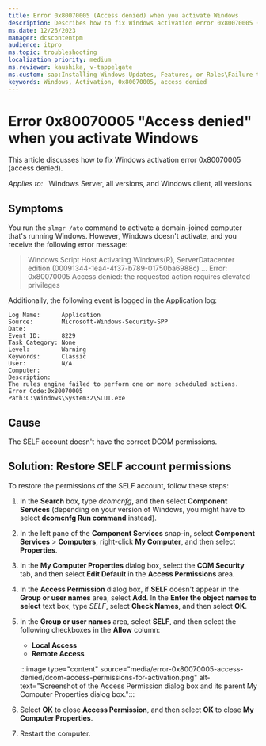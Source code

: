 ```yaml
---
title: Error 0x80070005 (Access denied) when you activate Windows
description: Describes how to fix Windows activation error 0x80070005 (access denied).
ms.date: 12/26/2023
manager: dcscontentpm
audience: itpro
ms.topic: troubleshooting
localization_priority: medium
ms.reviewer: kaushika, v-tappelgate
ms.custom: sap:Installing Windows Updates, Features, or Roles\Failure to install Windows Updates, csstroubleshoot
keywords: Windows, Activation, 0x80070005, access denied
---
```


# Error 0x80070005 "Access denied" when you activate Windows

This article discusses how to fix Windows activation error 0x80070005 (access denied).

_Applies to:_ &nbsp; Windows Server, all versions, and Windows client, all versions

## Symptoms

You run the `slmgr /ato` command to activate a domain-joined computer that's running Windows. However, Windows doesn't activate, and you receive the following error message:

> Windows Script Host Activating Windows(R), ServerDatacenter edition (00091344-1ea4-4f37-b789-01750ba6988c) ... Error: 0x80070005 Access denied: the requested action requires elevated privileges

Additionally, the following event is logged in the Application log:

```output
Log Name:      Application
Source:        Microsoft-Windows-Security-SPP
Date:         
Event ID:      8229
Task Category: None
Level:         Warning
Keywords:      Classic
User:          N/A
Computer:     
Description:
The rules engine failed to perform one or more scheduled actions.
Error Code:0x80070005
Path:C:\Windows\System32\SLUI.exe
```

## Cause

The SELF account doesn't have the correct DCOM permissions.

## Solution: Restore SELF account permissions

To restore the permissions of the SELF account, follow these steps:

1. In the **Search** box, type *dcomcnfg*, and then select **Component Services** (depending on your version of Windows, you might have to select **dcomcnfg Run command** instead).
1. In the left pane of the **Component Services** snap-in, select **Component Services** > **Computers**, right-click **My Computer**, and then select **Properties**.
1. In the **My Computer Properties** dialog box, select the **COM Security** tab, and then select **Edit Default** in the **Access Permissions** area.
1. In the **Access Permission** dialog box, if **SELF** doesn't appear in the **Group or user names** area, select **Add**. In the **Enter the object names to select** text box, type *SELF*, select **Check Names**, and then select **OK**.
1. In the **Group or user names** area, select **SELF**, and then select the following checkboxes in the **Allow** column:
   - **Local Access**  
   - **Remote Access**  

   :::image type="content" source="media/error-0x80070005-access-denied/dcom-access-permissions-for-activation.png" alt-text="Screenshot of the Access Permission dialog box and its parent My Computer Properties dialog box.":::
1. Select **OK** to close **Access Permission**, and then select **OK** to close **My Computer Properties**.
1. Restart the computer.

